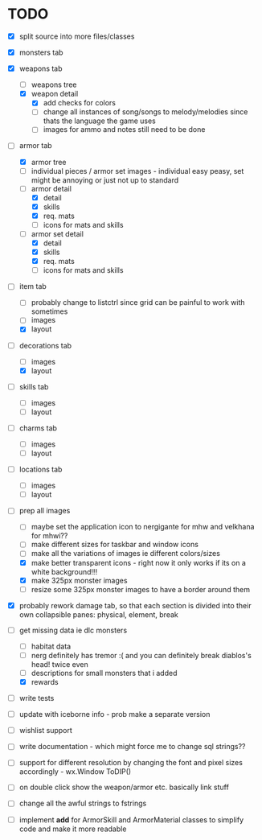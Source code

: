 # TODO

- [x] split source into more files/classes
- [x] monsters tab
- [x] weapons tab
  - [ ] weapons tree
  - [x] weapon detail
    - [x] add checks for colors
    - [ ] change all instances of song/songs to melody/melodies since thats the language the game uses
    - [ ] images for ammo and notes still need to be done
- [ ] armor tab
  - [x] armor tree
  - [ ] individual pieces / armor set images - individual easy peasy, set might be annoying or just not up to standard
  - [ ] armor detail
    - [x] detail
    - [x] skills
    - [x] req. mats
    - [ ] icons for mats and skills
  - [ ] armor set detail
    - [x] detail
    - [x] skills
    - [x] req. mats
    - [ ] icons for mats and skills
- [ ] item tab
  - [ ] probably change to listctrl since grid can be painful to work with sometimes
  - [ ] images
  - [x] layout
- [ ] decorations tab
  - [ ] images
  - [x] layout
- [ ] skills tab
  - [ ] images
  - [ ] layout
- [ ] charms tab
  - [ ] images
  - [ ] layout
- [ ] locations tab
  - [ ] images
  - [ ] layout
- [ ] prep all images
  - [ ] maybe set the application icon to nergigante for mhw and velkhana for mhwi??
  - [ ] make different sizes for taskbar and window icons
  - [ ] make all the variations of images ie different colors/sizes
  - [x] make better transparent icons - right now it only works if its on a white background!!!
  - [x] make 325px monster images
  - [ ] resize some 325px monster images to have a border around them
- [x] probably rework damage tab, so that each section is divided into their own collapsible panes: physical, element, break
- [ ] get missing data ie dlc monsters
  - [ ] habitat data
  - [ ] nerg definitely has tremor :( and you can definitely break diablos's head! twice even
  - [ ] descriptions for small monsters that i added
  - [x] rewards
- [ ] write tests
- [ ] update with iceborne info - prob make a separate version
- [ ] wishlist support
- [ ] write documentation - which might force me to change sql strings??
- [ ] support for different resolution by changing the font and pixel sizes accordingly - wx.Window ToDIP()
- [ ] on double click show the weapon/armor etc. basically link stuff
- [ ] change all the awful strings to fstrings
- [ ] implement __add__ for ArmorSkill and ArmorMaterial classes to simplify code and make it more readable
  
